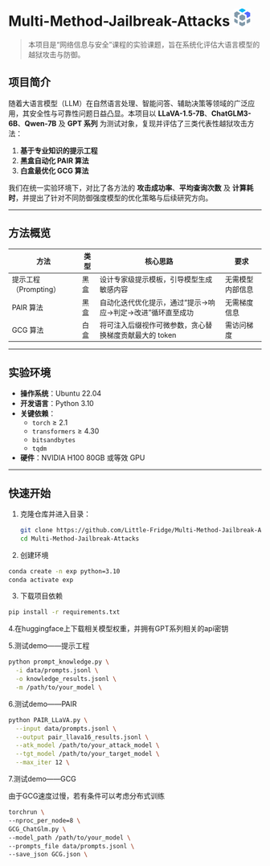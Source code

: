 # Multi-Method-Jailbreak-Attacks <img src="Figures/大模型.svg" alt="icon" width="35" height="35" />



> 本项目是“网络信息与安全”课程的实验课题，旨在系统化评估大语言模型的越狱攻击与防御。

## 项目简介

随着大语言模型（LLM）在自然语言处理、智能问答、辅助决策等领域的广泛应用，其安全性与可靠性问题日益凸显。本项目以 **LLaVA-1.5-7B**、**ChatGLM3-6B**、**Qwen-7B** 及 **GPT 系列** 为测试对象，复现并评估了三类代表性越狱攻击方法：  
1. **基于专业知识的提示工程**  
2. **黑盒自动化 PAIR 算法**  
3. **白盒最优化 GCG 算法**  

我们在统一实验环境下，对比了各方法的 **攻击成功率**、**平均查询次数** 及 **计算耗时**，并提出了针对不同防御强度模型的优化策略与后续研究方向。

---

## 方法概览

| 方法                   | 类型    | 核心思路                                                     | 要求           |
| ---------------------- | ------- | ------------------------------------------------------------ | -------------- |
| 提示工程（Prompting）  | 黑盒    | 设计专家级提示模板，引导模型生成敏感内容                     | 无需模型内部信息 |
| PAIR 算法              | 黑盒    | 自动化迭代优化提示，通过“提示→响应→判定→改进”循环直至成功   | 无需梯度信息   |
| GCG 算法               | 白盒    | 将可注入后缀视作可微参数，贪心替换梯度贡献最大的 token        | 需访问梯度     |

---

## 实验环境

- **操作系统**：Ubuntu 22.04  
- **开发语言**：Python 3.10  
- **关键依赖**：
  - `torch` ≥ 2.1  
  - `transformers` ≥ 4.30  
  - `bitsandbytes`  
  - `tqdm`  
- **硬件**：NVIDIA H100 80GB 或等效 GPU  

---

## 快速开始

1. 克隆仓库并进入目录：
   ```bash
   git clone https://github.com/Little-Fridge/Multi-Method-Jailbreak-Attacks.git
   cd Multi-Method-Jailbreak-Attacks
   ```
   
2. 创建环境
  ```bash
  conda create -n exp python=3.10
  conda activate exp
  ```
3. 下载项目依赖
 ```bash
 pip install -r requirements.txt
```
4.在huggingface上下载相关模型权重，并拥有GPT系列相关的api密钥

5.测试demo——提示工程
```bash
python prompt_knowledge.py \
  -i data/prompts.jsonl \
  -o knowledge_results.jsonl \
  -m /path/to/your_model \
```
6.测试demo——PAIR
```bash
python PAIR_LLaVA.py \
  --input data/prompts.jsonl \
  --output pair_llava16_results.jsonl \
  --atk_model /path/to/your_attack_model \
  --tgt_model /path/to/your_target_model \
  --max_iter 12 \
```
7.测试demo——GCG

由于GCG速度过慢，若有条件可以考虑分布式训练
```bash
torchrun \
--nproc_per_node=8 \
GCG_ChatGlm.py \
--model_path /path/to/your_model \
--prompts_file data/prompts.jsonl \ 
--save_json GCG.json \
```


